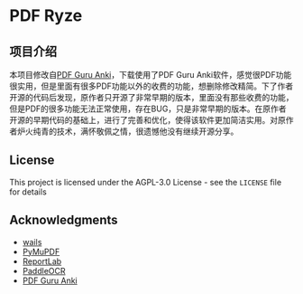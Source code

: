 # PDF Ryze  


## 项目介绍

本项目修改自[PDF Guru Anki](https://github.com/kevin2li/PDF-Guru)，下载使用了PDF Guru Anki软件，感觉很PDF功能很实用，但是里面有很多PDF功能以外的收费的功能，想删除修改精简。下了作者开源的代码后发现，原作者只开源了非常早期的版本，里面没有那些收费的功能，但是PDF的很多功能无法正常使用，存在BUG，只是非常早期的版本。在原作者开源的早期代码的基础上，进行了完善和优化，使得该软件更加简洁实用。对原作者炉火纯青的技术，满怀敬佩之情，很遗憾他没有继续开源分享。

## License

This project is licensed under the AGPL-3.0 License - see the `LICENSE` file for details

## Acknowledgments

* [wails](https://github.com/wailsapp/wails)
* [PyMuPDF](https://pymupdf.readthedocs.io/en/latest/)
* [ReportLab](https://www.reportlab.com)
* [PaddleOCR](https://github.com/PaddlePaddle/PaddleOCR)
* [PDF Guru Anki](https://github.com/kevin2li/PDF-Guru)